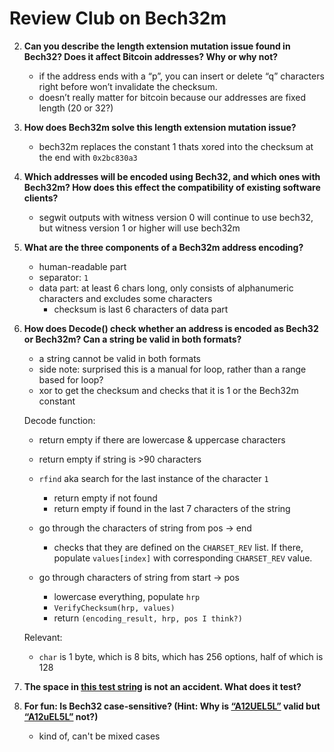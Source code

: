 # Review Club on Bech32m

2. **Can you describe the length extension mutation issue found in Bech32? Does it affect Bitcoin addresses? Why or why not?**
	* if the address ends with a “p”, you can insert or delete “q” characters right before won’t invalidate the checksum.
	* doesn’t really matter for bitcoin because our addresses are fixed length (20 or 32?)

3. **How does Bech32m solve this length extension mutation issue?**
	* bech32m replaces the constant 1 thats xored into the checksum at the end with `0x2bc830a3`

4. **Which addresses will be encoded using Bech32, and which ones with Bech32m? How does this effect the compatibility of existing software clients?**
	* segwit outputs with witness version 0 will continue to use bech32, but witness version 1 or higher will use bech32m

5. **What are the three components of a Bech32m address encoding?**

	* human-readable part
	* separator: `1`
	* data part: at least 6 chars long, only consists of alphanumeric characters and excludes some characters
		* checksum  is last 6 characters of data part

6. **How does  Decode() check whether an address is encoded as Bech32 or Bech32m? Can a string be valid in both formats?**
	* a string cannot be valid in both formats
	* side note: surprised this is a manual for loop, rather than a range based for loop?
	* xor to get the checksum and checks that it is 1 or the Bech32m constant  

	Decode function:
	* return empty if there are lowercase & uppercase characters
	* return empty if string is >90 characters

	* `rfind` aka search for the last instance of the character `1`
		* return empty if not found
		* return empty if found in the last 7 characters of the string

	* go through the characters of string from pos -> end
		* checks that they are defined on the `CHARSET_REV` list. If there, populate `values[index]` with corresponding `CHARSET_REV` value.

	* go through characters of string from start -> pos
		* lowercase everything, populate `hrp`
		* `VerifyChecksum(hrp, values)`
		* return `(encoding_result, hrp, pos I think?)`

	Relevant: 
	* `char` is 1 byte, which is 8 bits, which has 256 options, half of which is 128


7. **The space in  [this test string](https://github.com/bitcoin/bitcoin/blob/835ff6b8568291870652ca0d33d934039e7b84a8/src/test/bech32_tests.cpp#L80)  is not an accident. What does it test?**

8. **For fun: Is Bech32 case-sensitive? (Hint: Why is  [“A12UEL5L”](https://github.com/bitcoin/bitcoin/blob/835ff6b8568291870652ca0d33d934039e7b84a8/src/test/bech32_tests.cpp#L16)  valid but  [“A12uEL5L”](https://github.com/bitcoin/bitcoin/blob/835ff6b8568291870652ca0d33d934039e7b84a8/src/test/bech32_tests.cpp#L69)  not?)**
	* kind of, can't be mixed cases 
